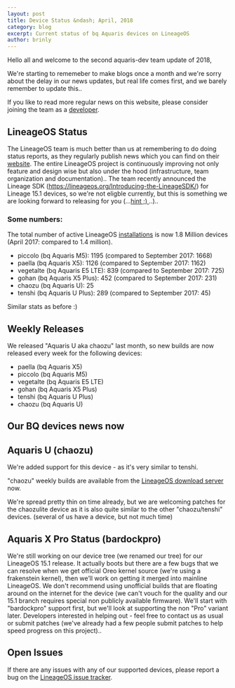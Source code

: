 ```yaml
---
layout: post
title: Device Status &ndash; April, 2018
category: blog
excerpt: Current status of bq Aquaris devices on LineageOS
author: brinly
---
```


Hello all and welcome to the second aquaris-dev team update of 2018,

We're starting to rememeber to make blogs once a month and we're sorry about the delay in our news updates, but real life comes first, and we barely remember to update this..

If you like to read more regular news on this website, please consider joining the team as a [developer](/contribute.html).

LineageOS Status
----------------

The LineageOS team is much better than us at remembering to do doing status reports, as they regularly publish news which you can find on their [website](https://www.lineageos.org).
The entire LineageOS project is continuously improving not only feature and design wise but also under the hood (infrastructure, team organization and documentation).. The team recently announced the Lineage SDK (https://lineageos.org/Introducing-the-LineageSDK/) for Lineage 15.1 devices, so we're not eligble currently, but this is something we are looking forward to releasing for you (...[hint ;) ](http://aquaris-dev.org/images/bardock151.png)..)..

### Some numbers:

The total number of active LineageOS [installations](https://stats.lineageos.org/) is now 1.8 Million devices (April 2017: compared to 1.4 million).

- piccolo (bq Aquaris M5): 1195 (compared to September 2017: 1668)
- paella (bq Aquaris X5): 1126 (compared to September 2017: 1162)
- vegetalte (bq Aquaris E5 LTE): 839 (compared to September 2017: 725)
- gohan (bq Aquaris X5 Plus): 452 (compared to September 2017: 231)
- chaozu (bq Aquaris U): 25
- tenshi (bq Aquaris U Plus): 289 (compared to September 2017: 45)

Similar stats as before :)

Weekly Releases
---------------

We released "Aquaris U aka chaozu" last month, so new builds are now released every week for the following devices:

* paella (bq Aquaris X5)
* piccolo (bq Aquaris M5)
* vegetalte (bq Aquaris E5 LTE)
* gohan (bq Aquaris X5 Plus)
* tenshi (bq Aquaris U Plus)
* chaozu (bq Aquaris U)

Our BQ devices news now
------------------

Aquaris U (chaozu)
------------------
We're added support for this device - as it's very similar to tenshi.

"chaozu" weekly builds  are available from the [LineageOS download server](https://download.lineageos.org/chaozu) now.

We're spread pretty thin on time already, but we are welcoming patches for the chaozulite device as it is also quite similar to the other "chaozu/tenshi" devices. (several of us have a device, but not much time)


Aquaris X Pro Status (bardockpro)
----------------------

We're still working on our device tree (we renamed our tree) for our LineageOS 15.1 release. It actually boots but there are a few bugs that we can resolve when we get official Oreo kernel source (we're using a frakenstein kernel), then we’ll work on getting it merged into mainline LineageOS. We don't recommend using unofficial builds that are floating around on the internet for the device (we can't vouch for the quality and our 15.1 branch requires special non publicly available firmware). We'll start with "bardockpro" support first, but we'll look at supporting the non "Pro" variant later.
Developers interested in helping out - feel free to contact us as usual or submit patches (we've already had a few people submit patches to help speed progress on this project)..

Open Issues
-----------

If there are any issues with any of our supported devices, please report a bug on the [LineageOS issue tracker](https://jira.lineageos.org/).


